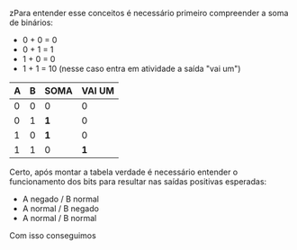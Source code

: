 zPara entender esse conceitos é necessário primeiro compreender a soma de binários:

- 0 + 0 = 0 
- 0 + 1 = 1
- 1 + 0 = 0 
- 1 + 1 = 10 (nesse caso entra em  atividade a saída "vai um")

| A   | B   | SOMA  | VAI UM |
| --- | --- | ----- | ------ |
| 0   | 0   | 0     | 0      |
| 0   | 1   | **1** | 0      |
| 1   | 0   | **1** | 0      |
| 1   | 1   | 0     | **1**  |

Certo, após montar a tabela verdade é necessário entender o funcionamento dos bits para resultar nas saídas positivas esperadas: 

- A negado  / B normal 
- A normal / B negado 
- A normal / B normal 

Com isso conseguimos 


